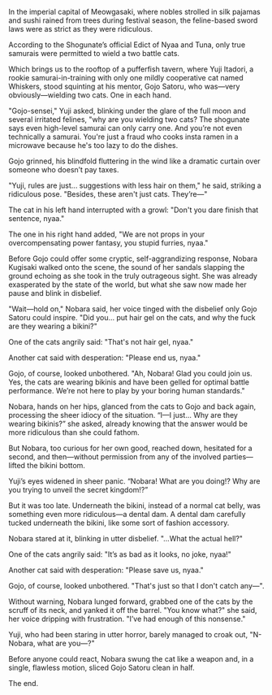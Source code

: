 In the imperial capital of Meowgasaki, where nobles strolled in silk pajamas and sushi rained from trees during festival season, the feline-based sword laws were as strict as they were ridiculous.



According to the Shogunate’s official Edict of Nyaa and Tuna, only true samurais were permitted to wield a two battle cats.



Which brings us to the rooftop of a pufferfish tavern, where Yuji Itadori, a rookie samurai-in-training with only one mildly cooperative cat named Whiskers, stood squinting at his mentor, Gojo Satoru, who was—very obviously—wielding two cats. One in each hand.



"Gojo-sensei," Yuji asked, blinking under the glare of the full moon and several irritated felines, "why are you wielding two cats? The shogunate says even high-level samurai can only carry one. And you’re not even technically a samurai. You're just a fraud who cooks insta ramen in a microwave because he's too lazy to do the dishes.



Gojo grinned, his blindfold fluttering in the wind like a dramatic curtain over someone who doesn’t pay taxes.



"Yuji, rules are just... suggestions with less hair on them," he said, striking a ridiculous pose. "Besides, these aren't just cats. They’re—"



The cat in his left hand interrupted with a growl: "Don't you dare finish that sentence, nyaa."



The one in his right hand added, "We are not props in your overcompensating power fantasy, you stupid furries, nyaa."



Before Gojo could offer some cryptic, self-aggrandizing response, Nobara Kugisaki walked onto the scene, the sound of her sandals slapping the ground echoing as she took in the truly outrageous sight. She was already exasperated by the state of the world, but what she saw now made her pause and blink in disbelief.



"Wait—hold on," Nobara said, her voice tinged with the disbelief only Gojo Satoru could inspire. "Did you... put hair gel on the cats, and why the fuck are they wearing a bikini?"



One of the cats angrily said: "That's not hair gel, nyaa."



Another cat said with desperation: "Please end us, nyaa."



Gojo, of course, looked unbothered. "Ah, Nobara! Glad you could join us. Yes, the cats are wearing bikinis and have been gelled for optimal battle performance. We’re not here to play by your boring human standards."



Nobara, hands on her hips, glanced from the cats to Gojo and back again, processing the sheer idiocy of the situation. “I—I just... Why are they wearing bikinis?” she asked, already knowing that the answer would be more ridiculous than she could fathom.



But Nobara, too curious for her own good, reached down, hesitated for a second, and then—without permission from any of the involved parties—lifted the bikini bottom.



Yuji’s eyes widened in sheer panic. “Nobara! What are you doing!? Why are you trying to unveil the secret kingdom!?”



But it was too late. Underneath the bikini, instead of a normal cat belly, was something even more ridiculous—a dental dam. A dental dam carefully tucked underneath the bikini, like some sort of fashion accessory.



Nobara stared at it, blinking in utter disbelief. "...What the actual hell?"



One of the cats angrily said: "It’s as bad as it looks, no joke, nyaa!"



Another cat said with desperation: "Please save us, nyaa."



Gojo, of course, looked unbothered. "That's just so that I don't catch any—".



Without warning, Nobara lunged forward, grabbed one of the cats by the scruff of its neck, and yanked it off the barrel. "You know what?" she said, her voice dripping with frustration. "I’ve had enough of this nonsense."



Yuji, who had been staring in utter horror, barely managed to croak out, "N-Nobara, what are you—?"



Before anyone could react, Nobara swung the cat like a weapon and, in a single, flawless motion, sliced Gojo Satoru clean in half.



The end.